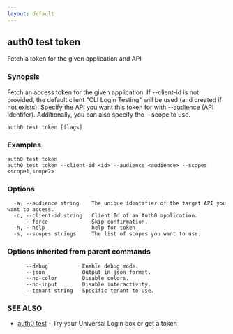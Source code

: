 ```yaml
---
layout: default
---
```

## auth0 test token

Fetch a token for the given application and API

### Synopsis

Fetch an access token for the given application.
If --client-id is not provided, the default client "CLI Login Testing" will be used (and created if not exists).
Specify the API you want this token for with --audience (API Identifer). Additionally, you can also specify the --scope to use.

```
auth0 test token [flags]
```

### Examples

```
auth0 test token
auth0 test token --client-id <id> --audience <audience> --scopes <scope1,scope2>
```

### Options

```
  -a, --audience string    The unique identifier of the target API you want to access.
  -c, --client-id string   Client Id of an Auth0 application.
      --force              Skip confirmation.
  -h, --help               help for token
  -s, --scopes strings     The list of scopes you want to use.
```

### Options inherited from parent commands

```
      --debug           Enable debug mode.
      --json            Output in json format.
      --no-color        Disable colors.
      --no-input        Disable interactivity.
      --tenant string   Specific tenant to use.
```

### SEE ALSO

* [auth0 test](auth0_test.md)	 - Try your Universal Login box or get a token

